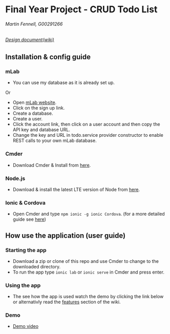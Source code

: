 # Final Year Project - CRUD Todo List
###### Martin Fennell, G00291266
###### [Design document(wiki)](https://github.com/MartinFen/Final-Year-Project/wiki)
## Installation & config guide

### mLab
- You can use my database as it is already set up.

Or

- Open [mLab website](https://mlab.com).
- Click on the sign up link.
- Create a database.
- Create a user.
- Click the account link, then click on a user account and then copy the API key and database URL.
- Change the key and URL in todo.service provider constructor to enable REST calls to your own mLab database.

### Cmder
- Download Cmder & Install from [here](http://cmder.net/).

### Node.js 
- Download & install the latest LTE version of Node from [here](https://nodejs.org/en/download/releases/).

### Ionic & Cordova
- Open Cmder and type `npm ionic -g ionic Cordova`. (for a more detailed guide see [here](https://ionicframework.com/docs/intro/installation/))

## How use the application (user guide)

### Starting the app
- Download a zip or clone of this repo and use Cmder to change to the downloaded directory.
- To run the app type `ionic lab` or `ionic serve` in Cmder and press enter.

### Using the app
- The see how the app is used watch the demo by clicking the link below or alternativly read the [features](https://github.com/MartinFen/Final-Year-Project/wiki/06.-Features-of-the-Implementation) section of the wiki.

### Demo
- [Demo video](https://youtu.be/39WOJlICQZY)